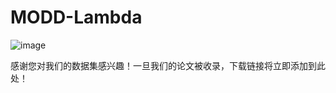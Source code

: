 # MODD-Lambda
![image](https://github.com/RyanBlack5728/MODD-Lambda/assets/145521714/8eefb1d6-a8eb-4009-afba-cf69a88fb5f9)


感谢您对我们的数据集感兴趣！一旦我们的论文被收录，下载链接将立即添加到此处！
